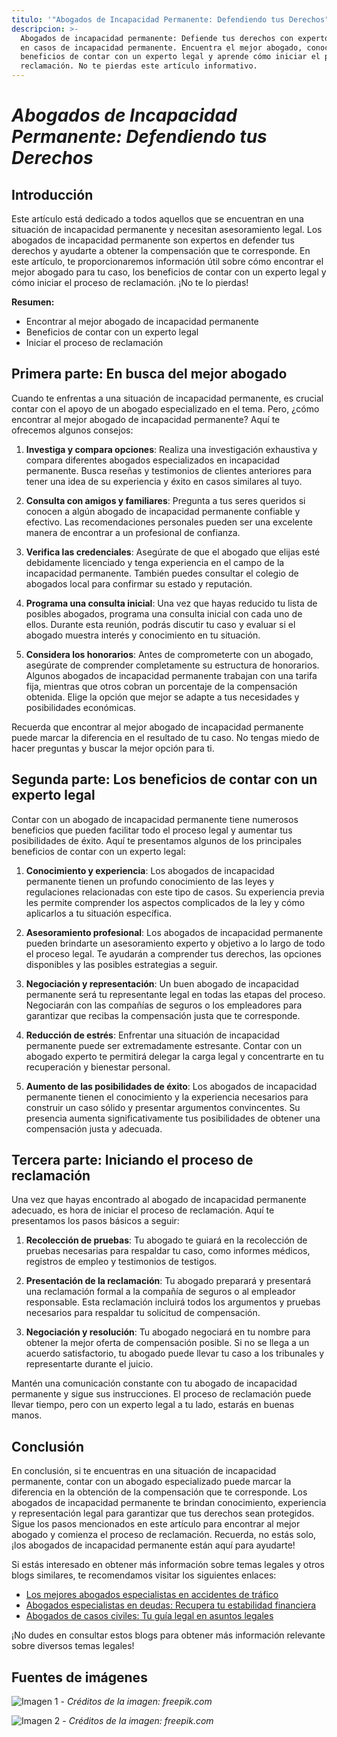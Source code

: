 ```yaml
---
titulo: '"Abogados de Incapacidad Permanente: Defendiendo tus Derechos"'
descripcion: >-
  Abogados de incapacidad permanente: Defiende tus derechos con expertos legales
  en casos de incapacidad permanente. Encuentra el mejor abogado, conoce los
  beneficios de contar con un experto legal y aprende cómo iniciar el proceso de
  reclamación. No te pierdas este artículo informativo.
---
```


# _Abogados de Incapacidad Permanente: Defendiendo tus Derechos_

## **Introducción**

Este artículo está dedicado a todos aquellos que se encuentran en una situación de incapacidad permanente y necesitan asesoramiento legal. Los abogados de incapacidad permanente son expertos en defender tus derechos y ayudarte a obtener la compensación que te corresponde. En este artículo, te proporcionaremos información útil sobre cómo encontrar el mejor abogado para tu caso, los beneficios de contar con un experto legal y cómo iniciar el proceso de reclamación. ¡No te lo pierdas!

**Resumen:**

- Encontrar al mejor abogado de incapacidad permanente
- Beneficios de contar con un experto legal
- Iniciar el proceso de reclamación

## **Primera parte: En busca del mejor abogado**

Cuando te enfrentas a una situación de incapacidad permanente, es crucial contar con el apoyo de un abogado especializado en el tema. Pero, ¿cómo encontrar al mejor abogado de incapacidad permanente? Aquí te ofrecemos algunos consejos:

1. **Investiga y compara opciones**: Realiza una investigación exhaustiva y compara diferentes abogados especializados en incapacidad permanente. Busca reseñas y testimonios de clientes anteriores para tener una idea de su experiencia y éxito en casos similares al tuyo.

2. **Consulta con amigos y familiares**: Pregunta a tus seres queridos si conocen a algún abogado de incapacidad permanente confiable y efectivo. Las recomendaciones personales pueden ser una excelente manera de encontrar a un profesional de confianza.

3. **Verifica las credenciales**: Asegúrate de que el abogado que elijas esté debidamente licenciado y tenga experiencia en el campo de la incapacidad permanente. También puedes consultar el colegio de abogados local para confirmar su estado y reputación.

4. **Programa una consulta inicial**: Una vez que hayas reducido tu lista de posibles abogados, programa una consulta inicial con cada uno de ellos. Durante esta reunión, podrás discutir tu caso y evaluar si el abogado muestra interés y conocimiento en tu situación.

5. **Considera los honorarios**: Antes de comprometerte con un abogado, asegúrate de comprender completamente su estructura de honorarios. Algunos abogados de incapacidad permanente trabajan con una tarifa fija, mientras que otros cobran un porcentaje de la compensación obtenida. Elige la opción que mejor se adapte a tus necesidades y posibilidades económicas.

Recuerda que encontrar al mejor abogado de incapacidad permanente puede marcar la diferencia en el resultado de tu caso. No tengas miedo de hacer preguntas y buscar la mejor opción para ti.

## **Segunda parte: Los beneficios de contar con un experto legal**

Contar con un abogado de incapacidad permanente tiene numerosos beneficios que pueden facilitar todo el proceso legal y aumentar tus posibilidades de éxito. Aquí te presentamos algunos de los principales beneficios de contar con un experto legal:

1. **Conocimiento y experiencia**: Los abogados de incapacidad permanente tienen un profundo conocimiento de las leyes y regulaciones relacionadas con este tipo de casos. Su experiencia previa les permite comprender los aspectos complicados de la ley y cómo aplicarlos a tu situación específica.

2. **Asesoramiento profesional**: Los abogados de incapacidad permanente pueden brindarte un asesoramiento experto y objetivo a lo largo de todo el proceso legal. Te ayudarán a comprender tus derechos, las opciones disponibles y las posibles estrategias a seguir.

3. **Negociación y representación**: Un buen abogado de incapacidad permanente será tu representante legal en todas las etapas del proceso. Negociarán con las compañías de seguros o los empleadores para garantizar que recibas la compensación justa que te corresponde.

4. **Reducción de estrés**: Enfrentar una situación de incapacidad permanente puede ser extremadamente estresante. Contar con un abogado experto te permitirá delegar la carga legal y concentrarte en tu recuperación y bienestar personal.

5. **Aumento de las posibilidades de éxito**: Los abogados de incapacidad permanente tienen el conocimiento y la experiencia necesarios para construir un caso sólido y presentar argumentos convincentes. Su presencia aumenta significativamente tus posibilidades de obtener una compensación justa y adecuada.

## **Tercera parte: Iniciando el proceso de reclamación**

Una vez que hayas encontrado al abogado de incapacidad permanente adecuado, es hora de iniciar el proceso de reclamación. Aquí te presentamos los pasos básicos a seguir:

1. **Recolección de pruebas**: Tu abogado te guiará en la recolección de pruebas necesarias para respaldar tu caso, como informes médicos, registros de empleo y testimonios de testigos.

2. **Presentación de la reclamación**: Tu abogado preparará y presentará una reclamación formal a la compañía de seguros o al empleador responsable. Esta reclamación incluirá todos los argumentos y pruebas necesarios para respaldar tu solicitud de compensación.

3. **Negociación y resolución**: Tu abogado negociará en tu nombre para obtener la mejor oferta de compensación posible. Si no se llega a un acuerdo satisfactorio, tu abogado puede llevar tu caso a los tribunales y representarte durante el juicio.

Mantén una comunicación constante con tu abogado de incapacidad permanente y sigue sus instrucciones. El proceso de reclamación puede llevar tiempo, pero con un experto legal a tu lado, estarás en buenas manos.

## **Conclusión**

En conclusión, si te encuentras en una situación de incapacidad permanente, contar con un abogado especializado puede marcar la diferencia en la obtención de la compensación que te corresponde. Los abogados de incapacidad permanente te brindan conocimiento, experiencia y representación legal para garantizar que tus derechos sean protegidos. Sigue los pasos mencionados en este artículo para encontrar al mejor abogado y comienza el proceso de reclamación. Recuerda, no estás solo, ¡los abogados de incapacidad permanente están aquí para ayudarte!

Si estás interesado en obtener más información sobre temas legales y otros blogs similares, te recomendamos visitar los siguientes enlaces:

- [Los mejores abogados especialistas en accidentes de tráfico](abogados-especialistas-en-accidentes-de-trafico)
- [Abogados especialistas en deudas: Recupera tu estabilidad financiera](abogados-especialistas-en-deudas)
- [Abogados de casos civiles: Tu guía legal en asuntos legales](abogados-de-casos-civiles)

¡No dudes en consultar estos blogs para obtener más información relevante sobre diversos temas legales!

## **Fuentes de imágenes**

![Imagen 1](./img/abogados-incapacidad-permanente-1.webp) - _Créditos de la imagen: freepik.com_

![Imagen 2](./img/abogados-incapacidad-permanente-2.webp) - _Créditos de la imagen: freepik.com_
